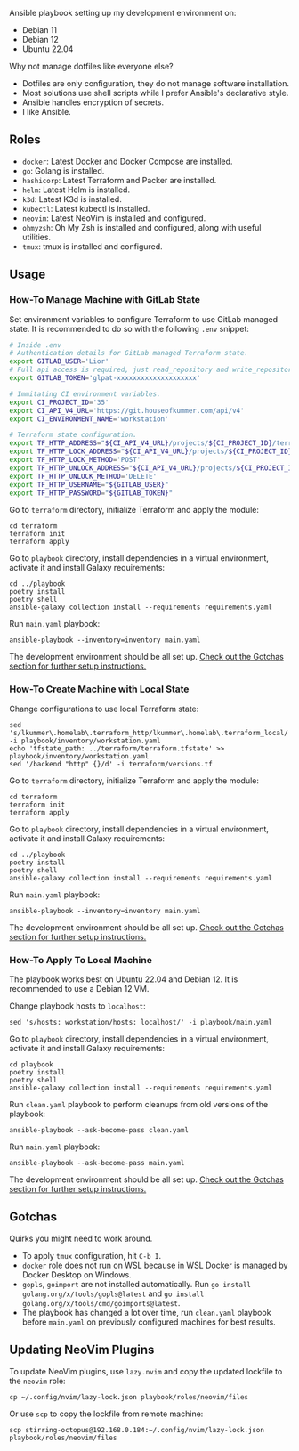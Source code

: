 Ansible playbook setting up my development environment on:

- Debian 11
- Debian 12
- Ubuntu 22.04

Why not manage dotfiles like everyone else?

- Dotfiles are only configuration, they do not manage software installation.
- Most solutions use shell scripts while I prefer Ansible's declarative style.
- Ansible handles encryption of secrets.
- I like Ansible.

## Roles

- `docker`: Latest Docker and Docker Compose are installed.
- `go`: Golang is installed.
- `hashicorp`: Latest Terraform and Packer are installed.
- `helm`: Latest Helm is installed.
- `k3d`: Latest K3d is installed.
- `kubectl`: Latest kubectl is installed.
- `neovim`: Latest NeoVim is installed and configured.
- `ohmyzsh`: Oh My Zsh is installed and configured, along with useful utilities.
- `tmux`: tmux is installed and configured.

## Usage

### How-To Manage Machine with GitLab State

Set environment variables to configure Terraform to use GitLab managed state.
It is recommended to do so with the following `.env` snippet:

```bash
# Inside .env
# Authentication details for GitLab managed Terraform state.
export GITLAB_USER='Lior'
# Full api access is required, just read_repository and write_repository are not enough.
export GITLAB_TOKEN='glpat-xxxxxxxxxxxxxxxxxxxx'

# Immitating CI environment variables.
export CI_PROJECT_ID='35'
export CI_API_V4_URL='https://git.houseofkummer.com/api/v4'
export CI_ENVIRONMENT_NAME='workstation'

# Terraform state configuration.
export TF_HTTP_ADDRESS="${CI_API_V4_URL}/projects/${CI_PROJECT_ID}/terraform/state/${CI_ENVIRONMENT_NAME}"
export TF_HTTP_LOCK_ADDRESS="${CI_API_V4_URL}/projects/${CI_PROJECT_ID}/terraform/state/${CI_ENVIRONMENT_NAME}/lock"
export TF_HTTP_LOCK_METHOD='POST'
export TF_HTTP_UNLOCK_ADDRESS="${CI_API_V4_URL}/projects/${CI_PROJECT_ID}/terraform/state/${CI_ENVIRONMENT_NAME}/lock"
export TF_HTTP_UNLOCK_METHOD='DELETE'
export TF_HTTP_USERNAME="${GITLAB_USER}"
export TF_HTTP_PASSWORD="${GITLAB_TOKEN}"
```

Go to `terraform` directory, initialize Terraform and apply the module:

```
cd terraform
terraform init
terraform apply
```

Go to `playbook` directory, install dependencies in a virtual environment,
activate it and install Galaxy requirements:

```
cd ../playbook
poetry install
poetry shell
ansible-galaxy collection install --requirements requirements.yaml
```

Run `main.yaml` playbook:

```
ansible-playbook --inventory=inventory main.yaml
```

The development environment should be all set up.
[Check out the Gotchas section for further setup instructions.](#gotchas)

### How-To Create Machine with Local State

Change configurations to use local Terraform state:

```
sed 's/lkummer\.homelab\.terraform_http/lkummer\.homelab\.terraform_local/' -i playbook/inventory/workstation.yaml
echo 'tfstate_path: ../terraform/terraform.tfstate' >> playbook/inventory/workstation.yaml
sed '/backend "http" {}/d' -i terraform/versions.tf
```

Go to `terraform` directory, initialize Terraform and apply the module:

```
cd terraform
terraform init
terraform apply
```

Go to `playbook` directory, install dependencies in a virtual environment,
activate it and install Galaxy requirements:

```
cd ../playbook
poetry install
poetry shell
ansible-galaxy collection install --requirements requirements.yaml
```

Run `main.yaml` playbook:

```
ansible-playbook --inventory=inventory main.yaml
```

The development environment should be all set up.
[Check out the Gotchas section for further setup instructions.](#gotchas)

### How-To Apply To Local Machine

The playbook works best on Ubuntu 22.04 and Debian 12.
It is recommended to use a Debian 12 VM.

Change playbook hosts to `localhost`:

```
sed 's/hosts: workstation/hosts: localhost/' -i playbook/main.yaml
```

Go to `playbook` directory, install dependencies in a virtual environment,
activate it and install Galaxy requirements:

```
cd playbook
poetry install
poetry shell
ansible-galaxy collection install --requirements requirements.yaml
```

Run `clean.yaml` playbook to perform cleanups from old versions of the playbook:

```
ansible-playbook --ask-become-pass clean.yaml
```

Run `main.yaml` playbook:

```
ansible-playbook --ask-become-pass main.yaml
```

The development environment should be all set up.
[Check out the Gotchas section for further setup instructions.](#gotchas)

## Gotchas

Quirks you might need to work around.

- To apply `tmux` configuration, hit `C-b I`.
- `docker` role does not run on WSL because in WSL Docker is managed by Docker Desktop on Windows.
- `gopls`, `goimport` are not installed automatically.
  Run `go install golang.org/x/tools/gopls@latest` and `go install golang.org/x/tools/cmd/goimports@latest`.
- The playbook has changed a lot over time, run `clean.yaml` playbook before `main.yaml` on previously
  configured machines for best results.

## Updating NeoVim Plugins

To update NeoVim plugins, use `lazy.nvim` and copy the updated lockfile to the `neovim` role:

```
cp ~/.config/nvim/lazy-lock.json playbook/roles/neovim/files
```

Or use `scp` to copy the lockfile from remote machine:

```
scp stirring-octopus@192.168.0.184:~/.config/nvim/lazy-lock.json playbook/roles/neovim/files
```
